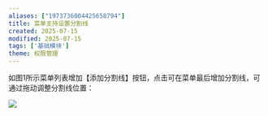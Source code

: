 ```yaml
---
aliases: ["1973736004425658794"]
title: 菜单支持设置分割线
created: 2025-07-15
modified: 2025-07-15
tags: ['基础模块']
theme: 权限管理
---
```


如图1所示菜单列表增加【添加分割线】按钮，点击可在菜单最后增加分割线，可通过拖动调整分割线位置：

![](https://myhelpdoc.oss-cn-heyuan.aliyuncs.com/mdimages/b439dd968f396a8d6abe207d483ba4f5.jpg)

